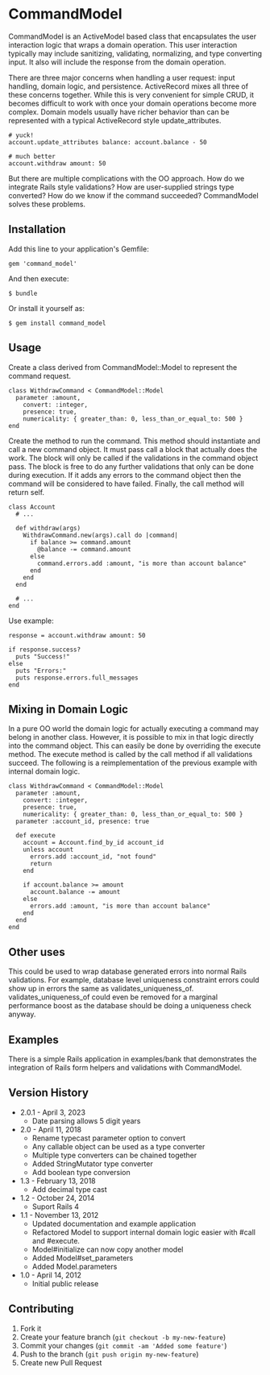 # CommandModel

CommandModel is an ActiveModel based class that encapsulates the user
interaction logic that wraps a domain operation. This user interaction typically
may include sanitizing, validating, normalizing, and type converting input. It
also will include the response from the domain operation.

There are three major concerns when handling a user request: input handling,
domain logic, and persistence. ActiveRecord mixes all three of these concerns
together. While this is very convenient for simple CRUD, it becomes difficult
to work with once your domain operations become more complex. Domain models
usually have richer behavior than can be represented with a typical
ActiveRecord style update_attributes.

    # yuck!
    account.update_attributes balance: account.balance - 50

    # much better
    account.withdraw amount: 50

But there are multiple complications with the OO approach. How do we integrate
Rails style validations? How are user-supplied strings type converted? How do we
know if the command succeeded? CommandModel solves these problems.

## Installation

Add this line to your application's Gemfile:

    gem 'command_model'

And then execute:

    $ bundle

Or install it yourself as:

    $ gem install command_model

## Usage

Create a class derived from CommandModel::Model to represent the command
request.

    class WithdrawCommand < CommandModel::Model
      parameter :amount,
        convert: :integer,
        presence: true,
        numericality: { greater_than: 0, less_than_or_equal_to: 500 }
    end

Create the method to run the command. This method should instantiate and call a new command object. It must pass call
a block that actually does the work. The block will only be called if
the validations in the command object pass. The block is free to do
any further validations that only can be done during execution. If it adds
any errors to the command object then the command will be considered to have
failed. Finally, the call method will return self.

    class Account
      # ...

      def withdraw(args)
        WithdrawCommand.new(args).call do |command|
          if balance >= command.amount
            @balance -= command.amount
          else
            command.errors.add :amount, "is more than account balance"
          end
        end
      end

      # ...
    end

Use example:

    response = account.withdraw amount: 50

    if response.success?
      puts "Success!"
    else
      puts "Errors:"
      puts response.errors.full_messages
    end

## Mixing in Domain Logic

In a pure OO world the domain logic for actually executing a command may
belong in another class. However, it is possible to mix in that logic directly
into the command object. This can easily be done by overriding the execute
method. The execute method is called by the call method if all validations
succeed. The following is a reimplementation of the previous example with
internal domain logic.

    class WithdrawCommand < CommandModel::Model
      parameter :amount,
        convert: :integer,
        presence: true,
        numericality: { greater_than: 0, less_than_or_equal_to: 500 }
      parameter :account_id, presence: true

      def execute
        account = Account.find_by_id account_id
        unless account
          errors.add :account_id, "not found"
          return
        end

        if account.balance >= amount
          account.balance -= amount
        else
          errors.add :amount, "is more than account balance"
        end
      end
    end

## Other uses

This could be used to wrap database generated errors into normal Rails
validations. For example, database level uniqueness constraint errors could
show up in errors the same as validates_uniqueness_of. validates_uniqueness_of
could even be removed for a marginal performance boost as the database should
be doing a uniqueness check anyway.

## Examples

There is a simple Rails application in examples/bank that demonstrates the
integration of Rails form helpers and validations with CommandModel.

## Version History

* 2.0.1 - April 3, 2023
    * Date parsing allows 5 digit years
* 2.0 - April 11, 2018
    * Rename typecast parameter option to convert
    * Any callable object can be used as a type converter
    * Multiple type converters can be chained together
    * Added StringMutator type converter
    * Add boolean type conversion
* 1.3 - February 13, 2018
    * Add decimal type cast
* 1.2 - October 24, 2014
    * Suport Rails 4
* 1.1 - November 13, 2012
    * Updated documentation and example application
    * Refactored Model to support internal domain logic easier with #call and #execute.
    * Model#initialize can now copy another model
    * Added Model#set_parameters
    * Added Model.parameters
* 1.0 - April 14, 2012
    * Initial public release

## Contributing

1. Fork it
2. Create your feature branch (`git checkout -b my-new-feature`)
3. Commit your changes (`git commit -am 'Added some feature'`)
4. Push to the branch (`git push origin my-new-feature`)
5. Create new Pull Request
